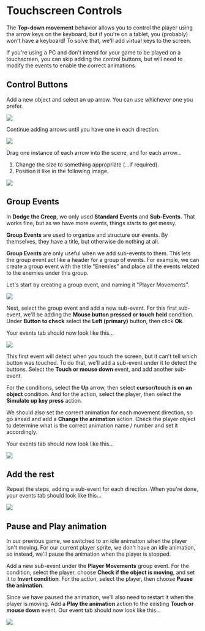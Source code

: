# Touchscreen Controls

The **Top-down movement** behavior allows you to control the player using the arrow keys on the keyboard, but if you're on a tablet, you (probably) won't have a keyboard!
To solve that, we'll add virtual keys to the screen.

<div class="important">
If you're using a PC and don't intend for your game to be played on a touchscreen, you can skip adding the control buttons, but will need to modify the events to enable the correct animations.
</div>

## Control Buttons

Add a new object and select an up arrow. You can use whichever one you prefer.

![](images/arrow.jpg)

Continue adding arrows until you have one in each direction.

![](images/4arrows.png)

Drag one instance of each arrow into the scene, and for each arrow...

1. Change the size to something appropriate (...if required).
2. Position it like in the following image.

![](images/positionArrows.png)

## Group Events

In **Dodge the Creep**, we only used **Standard Events** and **Sub-Events**.
That works fine, but as we have more events, things starts to get messy.

**Group Events** are used to organize and structure our events.
By themselves, they have a title, but otherwise do nothing at all.

**Group Events** are only useful when we add sub-events to them.
This lets the group event act like a header for a group of events.
For example, we can create a group event with the title "Enemies" and place all the events related to the enemies under this group.

Let's start by creating a group event, and naming it "Player Movements".

![](images/groupEvents.jpg)

Next, select the group event and add a new sub-event.
For this first sub-event, we'll be adding the **Mouse button pressed or touch held** condition.
Under **Button to check** select the **Left (primary)** button, then click **Ok**.

Your events tab should now look like this...

![](images/touchHeld.png)

This first event will detect when you touch the screen, but it can't tell which button was touched.
To do that, we'll add a sub-event under it to detect the buttons.
Select the **Touch or mouse down** event, and add another sub-event.

For the conditions, select the **Up** arrow, then select **cursor/touch is on an object** condition.
And for the action, select the player, then select the **Simulate up key press** action.

We should also set the correct animation for each movement direction, so go ahead and add a **Change the animation** action.
Check the player object to determine what is the correct animation name / number and set it accordingly.

Your events tab should now look like this...

![](images/simulateUpKey.png)

## Add the rest

Repeat the steps, adding a sub-event for each direction.
When you're done, your events tab should look like this...

![](images/allMovements.png)

## Pause and Play animation

In our previous game, we switched to an idle animation when the player isn't moving.
For our current player sprite, we don't have an idle animation, so instead, we'll pause the animation when the player is stopped.

Add a new sub-event under the **Player Movements** group event.
For the condition, select the player, choose **Check if the object is moving**, and set it to **Invert condition**.
For the action, select the player, then choose **Pause the animation**.

Since we have paused the animation, we'll also need to restart it when the player is moving.
Add a **Play the animation** action to the existing **Touch or mouse down** event.
Our event tab should now look like this...

![](images/animationPausePlay.png)
